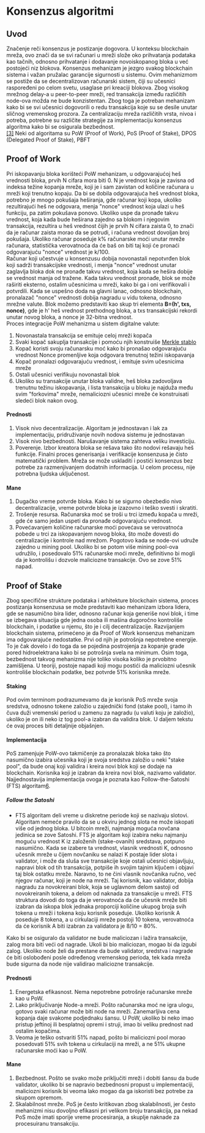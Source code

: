 # Konsenzus algoritmi

## Uvod

Značenje reči konsenzus je postizanje dogovora. U konteksu blockchain mreža, ovo znači da se svi računari u mreži slože oko prihvatanja podataka kao tačnih, odnosno prihvatanje i dodavanje novoiskopanog bloka u već postojeći niz blokova.
Konsenzus mehanizam je jezgro svakog blockchain sistema i važan pružalac garancije sigurnosti u sistemu. Ovim mehanizmom se postiže da se decentralizovan računarski sistem, čiji su učesnici raspoređeni po celom svetu, usaglase pri kreaciji blokova. Zbog visokog mrežnog delay-a u peer-to-peer mreži, red transakcija između različitih node-ova možda ne bude konzistentan. Zbog toga je potreban mehanizam kako bi se svi učesnici dogovorili o redu transakcija koje su se desile unutar sličnog vremenskog prozora. Za centralizaciju mreža različitih vrsta, nivoa i potreba, potrebne su različite strategije za implementaciju konsenzus algoritma kako bi se osigurala bezbednost. <br/> [[3]](https://iopscience.iop.org/article/10.1088/1742-6596/1437/1/012007/pdf)
Neki od algoritama su PoW (Proof of Work), PoS (Proof of Stake), DPOS (Delegated Proof of Stake), PBFT

## Proof of Work

Pri iskopavanju bloka korišteći PoW mehanizam, u odgovarajućoj heš vrednosti bloka, prvih N cifara mora biti 0. N je vrednost koja je zavisna od indeksa težine kopanja mreže, koji je i sam zavistan od količine računara u mreži koji trenutno kopaju. Da bi se dobila odgovarajuća heš vrednost bloka, potrebno je mnogo pokušaja heširanja, gde računar koji kopa, ukoliko rezultirajući heš ne odgovara, menja "nonce" vrednost koja ulazi u heš funkciju, pa zatim pokušava ponovo. Ukoliko uspe da pronađe takvu vrednost, koja kada bude heširana zajedno sa blokom i njegovim transakcija, rezultira u heš vrednost čijih je prvih N cifara zaista 0, to znači da je računar zaista morao da se potrudi, i računa vrednost dovoljan broj pokušaja. Ukoliko računar poseduje k% računarske moći unutar mreže računara, statistička verovatnoća da će baš on biti taj koji će pronaći odgovarajuću "nonce" vrednost je k/100. <br/>
Računar koji učestvuje u konsenzusu dobija novonastali nepotvrđen blok koji sadrži transakcijske vrednosti, i menja "nonce" vrednost unutar zaglavlja bloka dok ne pronađe takvu vrednost, koja kada se hešira dobije se vrednost manja od tražene. Kada takvu vrednost pronađe, blok se može raširiti eksterno, ostalim učesnicima u mreži, kako bi ga i oni verifikovali i potvrdili. Kada se uspešno doda na glavni lanac, odnosno blockchain, pronalazač "nonce" vrednosti dobija nagradu u vidu tokena, odnosno mrežne valute.
Blok možemo predstaviti kao skup tri elementa <b>B=(h', txs, nonce)</b>, gde je h' heš vrednost prethodnog bloka, a txs transakcijski rekordi unutar novog bloka, a nonce je 32-bitna vrednost.<br/>
Proces integracije PoW mehanizma u sistem digitalne valute:

1. Novonastala transakcija se emituje celoj mreži kopača
2. Svaki kopač sakuplja transakcije i pomoću njih konstruiše [Merkle stablo](blockchain.md#merkle-stablo)
3. Kopač koristi svoju računarsku moć kako bi pronašao odgovarajuću vrednost Nonce promenljive koja odgovara trenutnoj težini iskopavanja
4. Kopač pronalazi odgovarajuću vrednost, i emituje svim učesnicima mreže
5. Ostali učesnici verifikuju novonastali blok
6. Ukoliko su transakcije unutar bloka validne, heš bloka zadovoljava trenutnu težinu iskopavanja, i lista transakcija u bloku je najduža među svim "forkovima" mreže, nemaliciozni učesnici mreže će konstruisati sledeći blok nakon ovog.

#### Prednosti

1. Visok nivo decentralizacije. Algoritam je jednostavan i lak za implementaciju, pridruživanje novih nodova sistemu je jednostavan
2. Visok nivo bezbednosti. Narušavanje sistema zahteva veliku investiciju.
3. Poverenje. Izbor kreatora bloka se rešava tako što nodovi rešavaju heš funkcije. Finalni proces generisanja i verifikacije konsenzusa je čisto matematički problem. Mreža se može uskladiti i postići konsenzus bez potrebe za razmenjivanjem dodatnih informacija. U celom procesu, nije potrebna ljudska uključenost.

#### Mane

1. Dugačko vreme potvrde bloka. Kako bi se sigurno obezbedio nivo decentralizacije, vreme potvrde bloka je izazovno i teško svesti i skratiti.
2. Trošenje resursa. Računarska moć se troši u trci između kopača u mreži, gde će samo jedan uspeti da pronađe odgovarajuću vrednost.
3. Povećavanjem količine računarske moći povećava se verovatnoća pobede u trci za iskopavanjem novog bloka, što može dovesti do centralizacije i kontrole nad mrežom. Pogotovo kada se node-ovi udruže zajedno u mining pool. Ukoliko bi se potom više mining pool-ova udružilo, i posedovalo 51% računarske moći mreže, definitivno bi mogli da je kontrolišu i dozvole maliciozne transakcije. Ovo se zove 51% napad.

## Proof of Stake

Zbog specifične strukture podataka i arhitekture blockchain sistema, proces postizanja konsenzusa se može predstaviti kao mehanizam izbora lidera, gde se nasumično bira lider, odnosno računar koja generiše novi blok, i time se izbegava situacija gde jedna osoba ili mašina dugoročno kontroliše blockchain, i podatke u njemu, što je i cilj decentralizacije. Razvijanjem blockchain sistema, primećeno je da Proof of Work konsenzus mehanizam ima odgovarajuće nedostatke. Prvi od njih je potrošnja nepotrebne energije. To je čak dovelo i do toga da se pojedina postrojenja za kopanje grade pored hidroelektrana kako bi se potrošnja svela na minimum. Osim toga, bezbednost takvog mehanizma nije toliko visoka koliko je prvobitno zamišljena. U teoriji, postoje napadi koji mogu postići da maliciozni učesnik kontroliše blockchain podatke, bez potvrde 51% korisnika mreže.

#### Staking

Pod ovim terminom podrazumevamo da je korisnik PoS mreže svoja sredstva, odnosno tokene založio u zajednički fond (stake pool), i tamo ih čuva duži vremenski period u zamenu za nagradu (u valuti koju je založio), ukoliko je on ili neko iz tog pool-a izabran da validira blok. U daljem tekstu će ovaj proces biti detaljnije objašnjen.

#### Implementacija

PoS zamenjuje PoW-ovo takmičenje za pronalazak bloka tako što nasumično izabira učesnika koji je svoja sredstva založio u neki "stake pool", da bude onaj koji validira i kreira novi blok koji se dodaje na blockchain. Korisnika koji je izabran da kreira novi blok, nazivamo validator. Najjednostavija implementacija ovoga je poznata kao Follow-the-Satoshi (FTS) algoritam[6](https://www.researchgate.net/profile/Fahad-Saleh/publication/325891130_Blockchain_Without_Waste_Proof-of-Stake/links/60998115a6fdccaebd208b08/Blockchain-Without-Waste-Proof-of-Stake.pdf).

##### Follow the Satoshi

- FTS algoritam deli vreme u diskretne periode koji se nazivaju slotovi. Algoritam nemeće pravilo da se u okviru jednog slota ne može iskopati više od jednog bloka. U bitcoin mreži, najmanja moguća novčana jedinica se zove Satoshi. FTS je algoritam koji izabira neku najmanju moguću vrednost K iz založenih (stake-ovanih) sredstava, potpuno nasumično. Kada se izabere ta vrednost, vlasnik vrednosti K, odnosno učesnik mreže u čijem novčaniku se nalazi K postaje lider slota i validator, i može da sluša sve transakcije koje ostali učesnici objavljuju, napravi blok od tih transakcija, potpiše ih svojim tajnim ključem i objavi taj blok ostatku mreže. Naravno, to ne čini vlasnik novčanika ručno, već njegov računar, koji je node na mreži. Taj korisnik, kao validator, dobija nagradu za novokreirani blok, koja se uglavnom delom sastoji od novokreiranih tokena, a delom od naknada za transakcije u mreži.
  FTS struktura dovodi do toga da je verovatnoća da će učesnik mreže biti izabran da iskopa blok jednaka proporciji količine ukupog broja svih tokena u mreži i tokena koju korisnik poseduje. Ukoliko korisnik A poseduje 8 tokena, a u cirkulaciji mreže postoji 10 tokena, verovatnoća da će korisnik A biti izabran za validatora je 8/10 = 80%.<br/>

Kako bi se osiguralo da validator ne bude maliciozan i lažira transakcije, zalog mora biti veći od nagrade. Ukoli bi bio maliciozan, mogao bi da izgubi zalog. Ukoliko node želi da prestane da bude validator, sredstva i nagrade će biti oslobođeni posle određenog vremenskog perioda, tek kada mreža bude sigurna da node nije validirao maliciozne transakcije.

#### Prednosti

1. Energetska efikasnost. Nema nepotrebne potrošnje računarske mreže kao u PoW.
2. Lako priključivanje Node-a mreži. Pošto računarska moć ne igra ulogu, gotovo svaki računar može biti node na mreži. Zanemarljiva cena kopanja daje svakome podjednaku šansu. U PoW, ukoliko bi neko imao pristup jeftinoj ili besplatnoj opremi i struji, imao bi veliku prednost nad ostalim kopačima.
3. Veoma je teško ostvariti 51% napad, pošto bi maliciozni pool morao posedovati 51% svih tokena u cirkulaciji na mreži, a ne 51% ukupne računarske moći kao u PoW.

#### Mane

1. Bezbednost. Pošto se svako može priključiti mreži i dobiti šansu da bude validator, ukoliko bi se napravio bezbednosni propust u implementaciji, maliciozni korisnik bi veoma lako mogao da ga iskoristi bez potrebe za skupom opremom.
2. Skalabilnost mreže. PoS je često kritikovan zbog skalabilnosti, jer često mehanizmi nisu dovoljno efikasni pri velikom broju transakcija, pa nekad PoS može imati sporije vreme procesiranja, a skuplje naknade za procesuiranu transakciju.

